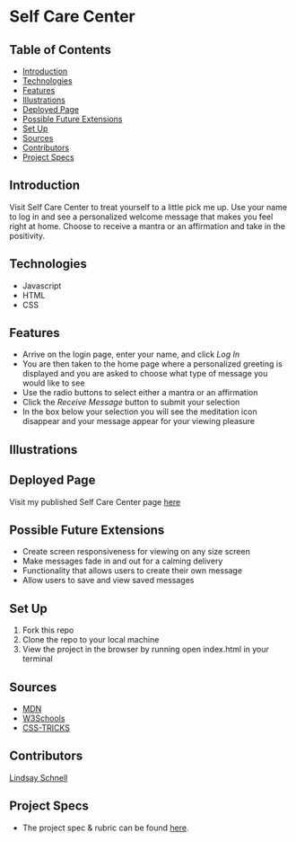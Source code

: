 # Self Care Center

## Table of Contents
  - [Introduction](##Introduction)
  - [Technologies](##Technologies)
  - [Features](##Features)
  - [Illustrations](##Illustrations)
  - [Deployed Page](##Deployed-Page)
  - [Possible Future Extensions](##Possible-Future-Extensions)
  - [Set Up](##Set-Up)
  - [Sources](##Sources)
  - [Contributors](##Contributors)
  - [Project Specs](##Project-Specs)

## Introduction

  Visit Self Care Center to treat yourself to a little pick me up. Use your name to log in and see a personalized welcome message that makes you feel right at home. Choose to receive a mantra or an affirmation and take in the positivity.

## Technologies
  - Javascript
  - HTML
  - CSS

## Features

   - Arrive on the login page, enter your name, and click *Log In*
   - You are then taken to the home page where a personalized greeting is displayed and you are asked to choose what type of message you would like to see
   - Use the radio buttons to select either a mantra or an affirmation
   - Click the *Receive Message* button to submit your selection
   - In the box below your selection you will see the meditation icon disappear and your message appear for your viewing pleasure

## Illustrations



## Deployed Page

Visit my published Self Care Center page [here](https://lschnell8.github.io/hang-in-there-boilerplate/)

## Possible Future Extensions

  - Create screen responsiveness for viewing on any size screen
  - Make messages fade in and out for a calming delivery
  - Functionality that allows users to create their own message
  - Allow users to save and view saved messages

## Set Up

1. Fork this repo  
2. Clone the repo to your local machine
3. View the project in the browser by running open index.html in your terminal


## Sources
  - [MDN](http://developer.mozilla.org/en-US/)
  - [W3Schools](https://www.w3schools.com/)
  - [CSS-TRICKS](https://css-tricks.com/)

## Contributors
  [Lindsay Schnell](https://github.com/lschnell8)

## Project Specs
  - The project spec & rubric can be found [here](https://frontend.turing.io/projects/module-1/self-care-center.html).
